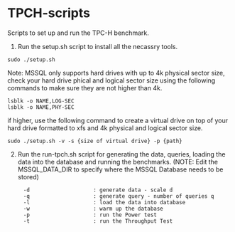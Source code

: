 # TPCH-scripts
Scripts to set up and run the TPC-H benchmark.

1. Run the setup.sh script to install all the necassry tools.
 ```
sudo ./setup.sh
 ```

Note: MSSQL only supports hard drives with up to 4k physical sector size, check your hard drive phical and logical sector size using the following commands to make sure they are not higher than 4k.
 ```
lsblk -o NAME,LOG-SEC
lsblk -o NAME,PHY-SEC
 ```

if higher, use the following command to create a virtual drive on top of your hard drive formatted to xfs and 4k physical and logical sector size.
 ```
sudo ./setup.sh -v -s {size of virtual drive} -p {path}
 ```

2. Run the run-tpch.sh script for generating the data, queries, loading the data into the database and running the benchmarks. (NOTE: Edit the MSSQL_DATA_DIR to specify where the MSSQL Database needs to be stored)
 ```    
      -d                    : generate data - scale d
      -q                    : generate query - number of queries q
      -l                    : load the data into database
      -w                    : warm up the database
      -p                    : run the Power test
      -t                    : run the Throughput Test 
 ```